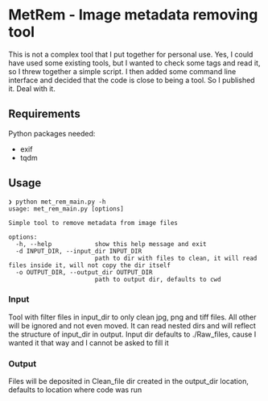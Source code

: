 # MetRem - Image metadata removing tool

This is not a complex tool that I put together for personal use. Yes, I could have used some existing tools, but I wanted
to check some tags and read it, so I threw together a simple script. I then added some command line interface and decided
that the code is close to being a tool. So I published it. Deal with it.

## Requirements
Python packages needed:
- exif
- tqdm

## Usage
```shell
❯ python met_rem_main.py -h          
usage: met_rem_main.py [options]

Simple tool to remove metadata from image files

options:
  -h, --help            show this help message and exit
  -d INPUT_DIR, --input_dir INPUT_DIR
                        path to dir with files to clean, it will read files inside it, will not copy the dir itself
  -o OUTPUT_DIR, --output_dir OUTPUT_DIR
                        path to output dir, defaults to cwd
```
### Input
Tool with filter files in input_dir to only clean jpg, png and tiff files. All other will be ignored and not even moved.
It can read nested dirs and will reflect the structure of input_dir in output. Input dir defaults to ./Raw_files, cause
I wanted it that way and I cannot be asked to fill it

### Output
Files will be deposited in Clean_file dir created in the output_dir location, defaults to location where code was run
